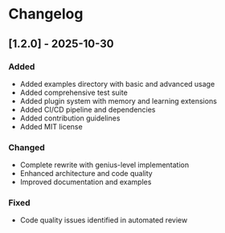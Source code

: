 # Changelog

## [1.2.0] - 2025-10-30
### Added
- Added examples directory with basic and advanced usage
- Added comprehensive test suite
- Added plugin system with memory and learning extensions
- Added CI/CD pipeline and dependencies
- Added contribution guidelines
- Added MIT license

### Changed
- Complete rewrite with genius-level implementation
- Enhanced architecture and code quality
- Improved documentation and examples

### Fixed
- Code quality issues identified in automated review
